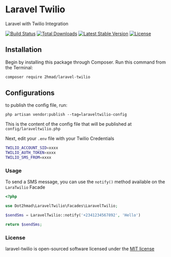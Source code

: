 # Laravel Twilio

Laravel with Twilio Integration

[![Build Status](https://img.shields.io/travis/2hmad/laravel-twilio.svg?style=flat-square)](https://travis-ci.org/2hmad/Laravel-Twilio)
[![Total Downloads](https://img.shields.io/packagist/dt/2hmad/twilio.svg?style=flat-square)](https://packagist.org/packages/2hmad/Laravel-Twilio)
[![Latest Stable Version](https://img.shields.io/packagist/v/2hmad/twilio.svg?style=flat-square)](https://packagist.org/packages/2hmad/Laravel-Twilio)
[![License](https://img.shields.io/github/license/2hmad/Laravel-Twilio?style=flat-square)](#license)

## Installation

Begin by installing this package through Composer. Run this command from the Terminal:

```bash
composer require 2hmad/laravel-twilio
```

## Configurations

to publish the config file, run:

`php artisan vendor:publish --tag=laraveltwilio-config`

This is the content of the config file that will be published at `config/laraveltwilio.php`

Next, edit your `.env` file with your Twilio Credentials

```bash
TWILIO_ACCOUNT_SID=xxxx
TWILIO_AUTH_TOKEN=xxxx
TWILIO_SMS_FROM=xxxx
```

### Usage

To send a SMS message, you can use the `notify()` method available on the `LaraTwilio` Facade

```php
<?php

use Dot2hmad\LaravelTwilio\Facades\LaravelTwilio;

$sendSms = LaravelTwilio::notify('+2341234567892', 'Hello')

return $sendSms;
```

### License

laravel-twilio is open-sourced software licensed under the [MIT license](http://opensource.org/licenses/MIT)
